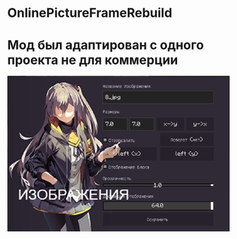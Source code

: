 # OnlinePictureFrameRebuild
# Мод был адаптирован с одного проекта не для коммерции  
![alt text](/Main.png)
